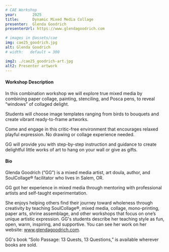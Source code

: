 ```yaml
---
# CAE Workshop
year:       2025
title:      Dynamic Mixed Media Collage
presenter:  Glenda Goodrich
presenterUrl: https://www.glendagoodrich.com

# images in @assets/cae
img: cae25_goodrich.jpg
alt: Glenda Goodrich
# width:   default = 300

img2: ./cae25_goodrich-art.jpg
alt2: Presenter artwork
---
```


#### Workshop Description

In this combination workshop we will explore true mixed media by 
combining paper collage, painting, stenciling, and Posca pens, 
to reveal “windows” of collaged delight. 

Students will choose image templates ranging from birds to 
bouquets and create vibrant ready-to-frame artworks. 

Come and engage in this critic-free environment that encourages 
relaxed playful expression. No drawing or collage experience needed. 

GG will provide you with step-by-step instruction and guidance 
to create delightful little works of art to hang on your wall 
or give as gifts.

#### Bio

Glenda Goodrich (“GG”) is a mixed media artist, art doula, author, and SoulCollage® 
facilitator who lives in Salem, OR. 

GG got her experience in mixed media through mentoring with professional 
artists and self-taught experimentation. 

She enjoys helping others find their journey toward wholeness through 
creativity by teaching SoulCollage®, mixed media, collage, mono-printing, 
paper arts, shrine assemblage, and other workshops that focus on one’s 
unique artistic expression. GG's students describe her teaching style as 
fun, open, warm, inspiring, and supportive. You can see her work on her website: www.glendagoodrich.com. 

GG's book “Solo Passage: 13 Quests, 13 Questions,” is available wherever books are sold.
